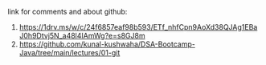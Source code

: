 link for comments and about github: 
1)  https://1drv.ms/w/c/24f6857eaf98b593/ETf_nhfCpn9AoXd38QJAg1EBaJ0h9Dtvj5N_a48l4IAmWg?e=s8GJ8m
2)  https://github.com/kunal-kushwaha/DSA-Bootcamp-Java/tree/main/lectures/01-git
